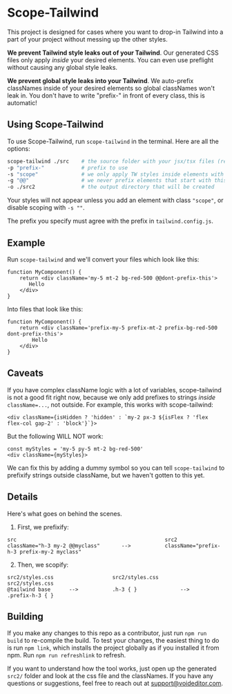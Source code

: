 # Scope-Tailwind
This project is designed for cases where you want to drop-in Tailwind into a part of your project without messing up the other styles. 

**We prevent Tailwind style leaks out of your Tailwind**. Our generated CSS files only apply *inside* your desired elements. You can even use preflight without causing any global style leaks. 

**We prevent global style leaks into your Tailwind**. We auto-prefix classNames inside of your desired elements so global classNames won't leak in. You don't have to write "prefix-" in front of every class, this is automatic!


## Using Scope-Tailwind


To use Scope-Tailwind, run `scope-tailwind` in the terminal. Here are all the options:

```bash
scope-tailwind ./src    # the source folder with your jsx/tsx files (required)
-p "prefix-"            # prefix to use
-s "scope"              # we only apply TW styles inside elements with this class as an ancestor
-g "@@"                 # we never prefix elements that start with this
-o ./src2               # the output directory that will be created
```

Your styles will not appear unless you add an element with class `"scope"`, or disable scoping with `-s ""`. 

The prefix you specify must agree with the prefix in `tailwind.config.js`.



## Example
Run `scope-tailwind` and we'll convert your files which look like this:

```tsx
function MyComponent() {
    return <div className='my-5 mt-2 bg-red-500 @@dont-prefix-this'>
       Hello
    </div>
}
```

Into files that look like this:

```tsx
function MyComponent() {
    return <div className='prefix-my-5 prefix-mt-2 prefix-bg-red-500 dont-prefix-this'>
        Hello
    </div>
}
```


## Caveats
If you have complex className logic with a lot of variables, scope-tailwind is not a good fit right now, because we only add prefixes to strings *inside* `className=...`, not outside. 
For example, this works with scope-tailwind:
```tsx
<div className={isHidden ? 'hidden' : `my-2 px-3 ${isFlex ? 'flex flex-col gap-2' : 'block'}`}>
```

But the following WILL NOT work:

```tsx
const myStyles = 'my-5 py-5 mt-2 bg-red-500'
<div className={myStyles}>
```

We can fix this by adding a dummy symbol so you can tell `scope-tailwind` to prefixify strings outside className, but we haven't gotten to this yet.

## Details

Here's what goes on behind the scenes.

1. First, we prefixify:
```raw
src                                                src2
className="h-3 my-2 @@myclass"       -->           className="prefix-h-3 prefix-my-2 myclass"
```



2. Then, we scopify:
```raw
src2/styles.css                   src2/styles.css                     src2/styles.css
@tailwind base      -->           .h-3 { }              -->           .prefix-h-3 { }
```


## Building

If you make any changes to this repo as a contributor, just run `npm run build` to re-compile the build.
To test your changes, the easiest thing to do is run `npm link`, which installs the project globally as if you installed it from npm. Run `npm run refreshlink` to refresh.

If you want to understand how the tool works, just open up the generated `src2/` folder and look at the css file and the classNames. If you have any questions or suggestions, feel free to reach out at support@voideditor.com.

